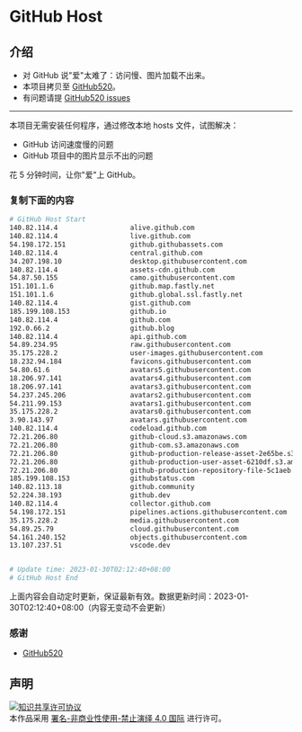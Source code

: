 # GitHub Host
## 介绍
- 对 GitHub 说"爱"太难了：访问慢、图片加载不出来。
- 本项目拷贝至 [GitHub520](https://github.com/521xueweihan/GitHub520)。
- 有问题请提 [GitHub520 issues](https://github.com/521xueweihan/GitHub520/issues/new)

---

本项目无需安装任何程序，通过修改本地 hosts 文件，试图解决：
- GitHub 访问速度慢的问题
- GitHub 项目中的图片显示不出的问题

花 5 分钟时间，让你"爱"上 GitHub。

### 复制下面的内容
```bash
# GitHub Host Start
140.82.114.4                  alive.github.com
140.82.114.4                  live.github.com
54.198.172.151                github.githubassets.com
140.82.114.4                  central.github.com
34.207.198.10                 desktop.githubusercontent.com
140.82.114.4                  assets-cdn.github.com
54.87.50.155                  camo.githubusercontent.com
151.101.1.6                   github.map.fastly.net
151.101.1.6                   github.global.ssl.fastly.net
140.82.114.4                  gist.github.com
185.199.108.153               github.io
140.82.114.4                  github.com
192.0.66.2                    github.blog
140.82.114.4                  api.github.com
54.89.234.95                  raw.githubusercontent.com
35.175.228.2                  user-images.githubusercontent.com
18.232.94.184                 favicons.githubusercontent.com
54.80.61.6                    avatars5.githubusercontent.com
18.206.97.141                 avatars4.githubusercontent.com
18.206.97.141                 avatars3.githubusercontent.com
54.237.245.206                avatars2.githubusercontent.com
54.211.99.153                 avatars1.githubusercontent.com
35.175.228.2                  avatars0.githubusercontent.com
3.90.143.97                   avatars.githubusercontent.com
140.82.114.4                  codeload.github.com
72.21.206.80                  github-cloud.s3.amazonaws.com
72.21.206.80                  github-com.s3.amazonaws.com
72.21.206.80                  github-production-release-asset-2e65be.s3.amazonaws.com
72.21.206.80                  github-production-user-asset-6210df.s3.amazonaws.com
72.21.206.80                  github-production-repository-file-5c1aeb.s3.amazonaws.com
185.199.108.153               githubstatus.com
140.82.113.18                 github.community
52.224.38.193                 github.dev
140.82.114.4                  collector.github.com
54.198.172.151                pipelines.actions.githubusercontent.com
35.175.228.2                  media.githubusercontent.com
54.89.25.79                   cloud.githubusercontent.com
54.161.240.152                objects.githubusercontent.com
13.107.237.51                 vscode.dev


# Update time: 2023-01-30T02:12:40+08:00
# GitHub Host End

```
上面内容会自动定时更新，保证最新有效。数据更新时间：2023-01-30T02:12:40+08:00（内容无变动不会更新）

### 感谢

- [GitHub520](https://github.com/521xueweihan/GitHub520)

## 声明
<a rel="license" href="https://creativecommons.org/licenses/by-nc-nd/4.0/deed.zh"><img alt="知识共享许可协议" style="border-width: 0" src="https://licensebuttons.net/l/by-nc-nd/4.0/88x31.png"></a><br>本作品采用 <a rel="license" href="https://creativecommons.org/licenses/by-nc-nd/4.0/deed.zh">署名-非商业性使用-禁止演绎 4.0 国际</a> 进行许可。